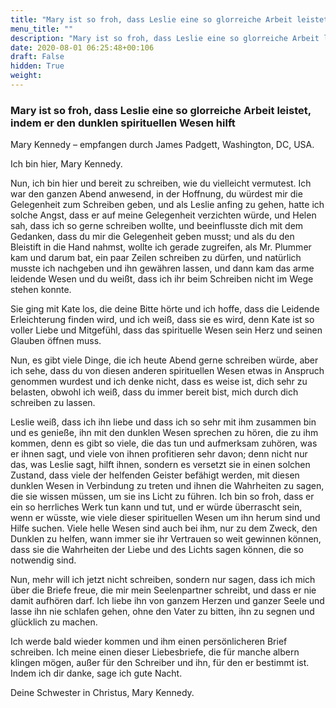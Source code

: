 ```yaml
---
title: "Mary ist so froh, dass Leslie eine so glorreiche Arbeit leistet, indem er den dunklen spirituellen Wesen hilft"
menu_title: ""
description: "Mary ist so froh, dass Leslie eine so glorreiche Arbeit leistet, indem er den dunklen spirituellen Wesen hilft"
date: 2020-08-01 06:25:48+00:106
draft: False
hidden: True
weight:
---
```

### Mary ist so froh, dass Leslie eine so glorreiche Arbeit leistet, indem er den dunklen spirituellen Wesen hilft

Mary Kennedy – empfangen durch James Padgett, Washington, DC, USA.

Ich bin hier, Mary Kennedy.

Nun, ich bin hier und bereit zu schreiben, wie du vielleicht vermutest. Ich war den ganzen Abend anwesend, in der Hoffnung, du würdest mir die Gelegenheit zum Schreiben geben, und als Leslie anfing zu gehen, hatte ich solche Angst, dass er auf meine Gelegenheit verzichten würde, und Helen sah, dass ich so gerne schreiben wollte, und beeinflusste dich mit dem Gedanken, dass du mir die Gelegenheit geben musst; und als du den Bleistift in die Hand nahmst, wollte ich gerade zugreifen, als Mr. Plummer kam und darum bat, ein paar Zeilen schreiben zu dürfen, und natürlich musste ich nachgeben und ihn gewähren lassen, und dann kam das arme leidende Wesen und du weißt, dass ich ihr beim Schreiben nicht im Wege stehen konnte.

Sie ging mit Kate los, die deine Bitte hörte und ich hoffe, dass die Leidende Erleichterung finden wird, und ich weiß, dass sie es wird, denn Kate ist so voller Liebe und Mitgefühl, dass das spirituelle Wesen sein Herz und seinen Glauben öffnen muss.

Nun, es gibt viele Dinge, die ich heute Abend gerne schreiben würde, aber ich sehe, dass du von diesen anderen spirituellen Wesen etwas in Anspruch genommen wurdest und ich denke nicht, dass es weise ist, dich sehr zu belasten, obwohl ich weiß, dass du immer bereit bist, mich durch dich schreiben zu lassen.

Leslie weiß, dass ich ihn liebe und dass ich so sehr mit ihm zusammen bin und es genieße, ihn mit den dunklen Wesen sprechen zu hören, die zu ihm kommen, denn es gibt so viele, die das tun und aufmerksam zuhören, was er ihnen sagt, und viele von ihnen profitieren sehr davon; denn nicht nur das, was Leslie sagt, hilft ihnen, sondern es versetzt sie in einen solchen Zustand, dass viele der helfenden Geister befähigt werden, mit diesen dunklen Wesen in Verbindung zu treten und ihnen die Wahrheiten zu sagen, die sie wissen müssen, um sie ins Licht zu führen. Ich bin so froh, dass er ein so herrliches Werk tun kann und tut, und er würde überrascht sein, wenn er wüsste, wie viele dieser spirituellen Wesen um ihn herum sind und Hilfe suchen. Viele helle Wesen sind auch bei ihm, nur zu dem Zweck, den Dunklen zu helfen, wann immer sie ihr Vertrauen so weit gewinnen können, dass sie die Wahrheiten der Liebe und des Lichts sagen können, die so notwendig sind.

Nun, mehr will ich jetzt nicht schreiben, sondern nur sagen, dass ich mich über die Briefe freue, die mir mein Seelenpartner schreibt, und dass er nie damit aufhören darf. Ich liebe ihn von ganzem Herzen und ganzer Seele und lasse ihn nie schlafen gehen, ohne den Vater zu bitten, ihn zu segnen und glücklich zu machen.

Ich werde bald wieder kommen und ihm einen persönlicheren Brief schreiben. Ich meine einen dieser Liebesbriefe, die für manche albern klingen mögen, außer für den Schreiber und ihn, für den er bestimmt ist. Indem ich dir danke, sage ich gute Nacht.

Deine Schwester in Christus, Mary Kennedy.
